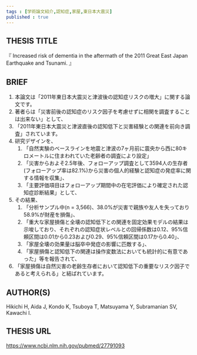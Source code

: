 ```yaml
---
tags : [学術論文紹介,認知症,家屋,東日本大震災] 
published : true
---
```


## THESIS TITLE
『
Increased risk of dementia in the aftermath of the 2011 Great East Japan Earthquake and Tsunami.
』
  
## BRIEF

1. 本論文は「2011年東日本大震災と津波後の認知症リスクの増大」に関する論文です。
1. 著者らは「災害前後の認知症のリスク因子を考慮せずに相関を調査することは出来ない」として、
1. 「2011年東日本大震災と津波直後の認知低下と災害経験との関連を前向き調査」されています。
1. 研究デザインを、
	1. 「自然実験のベースラインを地震と津波の7ヶ月前に震央から西に80キロメートルに住まわれていた老齢者の調査により設定」
	1. 「災害からおよそ2.5年後、フォローアップ調査として3594人の生存者(フォローアップ率は82.1%)から災害の個人的経験と認知症の発症率に関する情報を収集」、
	1. 「主要評価項目はフォローアップ期間中の在宅評価により確定された認知症診断結果」として、
1. その結果、 
	1. 「分析サンプル中(n = 3,566)、38.0%が災害で親族や友人を失っており58.9%が財産を損傷」、
	1. 「重大な家屋損傷と全壊の認知低下との関連を固定効果モデルの結果は示唆しており、それぞれの認知症状レベルとの回帰係数は0.12、95%信頼区間は0.01から0.23および0.29、95%信頼区間は0.17から0.40」、
	1. 「家屋全壊の効果量は脳卒中発症の影響に匹敵する」、
	1. 「家屋損傷と認知低下の関連は操作変数法においても統計的に有意であった」等を報告されて、 
1. 「家屋損傷は自然災害の老齢生存者において認知低下の重要なリスク因子であると考えられる」と結ばれています。




## AUTHOR(S)

Hikichi H, Aida J, Kondo K, Tsuboya T, Matsuyama Y, Subramanian SV, Kawachi I.

## THESIS URL
[
https://www.ncbi.nlm.nih.gov/pubmed/27791093
](
https://www.ncbi.nlm.nih.gov/pubmed/27791093
)